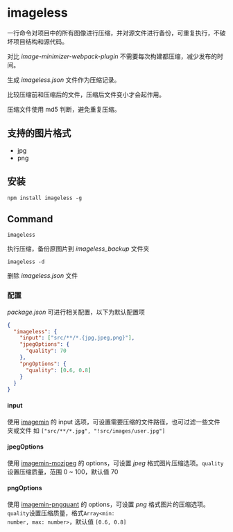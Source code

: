 # imageless
一行命令对项目中的所有图像进行压缩，并对源文件进行备份，可重复执行，不破坏项目结构和源代码。

对比 *image-minimizer-webpack-plugin* 不需要每次构建都压缩，减少发布的时间。

生成 *imageless.json* 文件作为压缩记录。

比较压缩前和压缩后的文件，压缩后文件变小才会起作用。

压缩文件使用 md5 判断，避免重复压缩。


## 支持的图片格式
* jpg
* png

## 安装
```
npm install imageless -g
```

## Command
```
imageless
```
执行压缩，备份原图片到 *imageless_backup* 文件夹
```
imageless -d
```
删除 *imageless.json* 文件

### 配置
*package.json* 可进行相关配置，以下为默认配置项
```json
{
  "imageless": {
    "input": ["src/**/*.{jpg,jpeg,png}"],
    "jpegOptions": {
      "quality": 70
    },
    "pngOptions": {
      "quality": [0.6, 0.8]
    }
  }
}
```

#### input
使用 [imagemin](https://www.npmjs.com/package/imagemin) 的 input 选项，可设置需要压缩的文件路径，也可过滤一些文件夹或文件
如 <code>["src/**/*.jpg", "!src/images/user.jpg"]</code>

#### jpegOptions
使用 [imagemin-mozjpeg](https://www.npmjs.com/package/imagemin-mozjpeg) 的 options，可设置 *jpeg* 格式图片压缩选项。<code>quality</code>设置压缩质量，范围 0 ~ 100，默认值 70

#### pngOptions
使用 [imagemin-pngquant](https://www.npmjs.com/package/imagemin-pngquant) 的 options，可设置 *png* 格式图片的压缩选项。<code>quality</code>设置压缩质量，格式<code>Array<min: number, max: number></code>，默认值 <code>[0.6, 0.8]</code>
